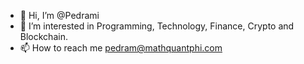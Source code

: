 - 👋 Hi, I’m @Pedrami
- 👀 I’m interested in Programming, Technology, Finance, Crypto and Blockchain.
- 📫 How to reach me pedram@mathquantphi.com

<!---
Pedrami/Pedrami is a ✨ special ✨ repository because its `README.md` (this file) appears on your GitHub profile.
You can click the Preview link to take a look at your changes.
--->
